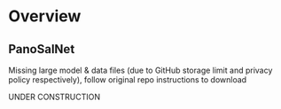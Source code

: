 # Overview
## PanoSalNet
Missing large model & data files (due to GitHub storage limit and privacy policy respectively), follow original repo instructions to download

UNDER CONSTRUCTION
